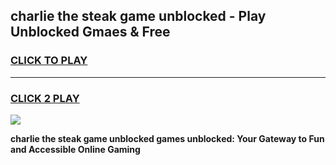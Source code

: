 
## charlie the steak game unblocked - Play Unblocked Gmaes & Free
<h3>
<a href="https://news.freeplayer.one?title=charlie_the_steak_game_unblocked&ref=23F">CLICK TO PLAY</a></h3>
<hr>

<h3>
<a href="https://news.freeplayer.one?title=charlie_the_steak_game_unblocked&ref=23F">CLICK 2 PLAY</a>
  
</h3>

<a href="https://news.freeplayer.one?title=charlie_the_steak_game_unblocked&ref=23F/"><img src="https://clearcache.store/games.png"></a>


**charlie the steak game unblocked games unblocked: Your Gateway to Fun and Accessible Online Gaming**
